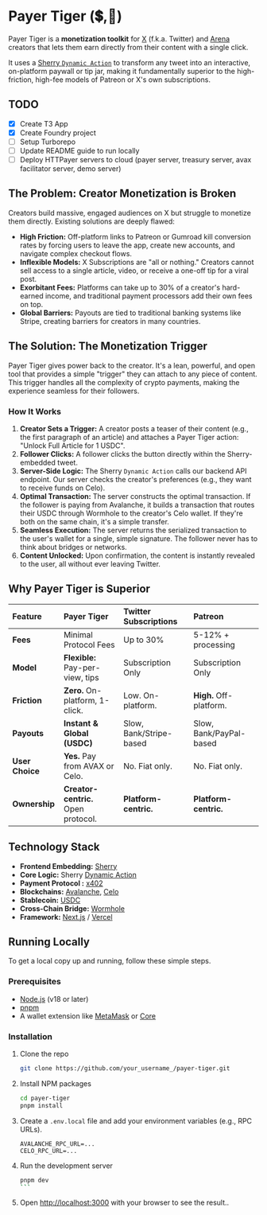 # **Payer Tiger** (💲,🐅)

Payer Tiger is a **monetization toolkit** for [X](https://x.com) (f.k.a.
Twitter) and [Arena](https://arena.social) creators that lets them earn directly
from their content with a single click.

It uses a
[Sherry `Dynamic Action`](https://docs.sherry.social/docs/api-reference/action-types/dynamic-actions)
to transform any tweet into an interactive, on-platform paywall or tip jar,
making it fundamentally superior to the high-friction, high-fee models of
Patreon or X's own subscriptions.

## TODO

- [x] Create T3 App
- [x] Create Foundry project
- [ ] Setup Turborepo
- [ ] Update README guide to run locally
- [ ] Deploy HTTPayer servers to cloud (payer server, treasury server, avax facilitator server, demo server)

## The Problem: Creator Monetization is Broken

Creators build massive, engaged audiences on X but struggle to monetize them
directly. Existing solutions are deeply flawed:

- **High Friction:** Off-platform links to Patreon or Gumroad kill conversion
  rates by forcing users to leave the app, create new accounts, and navigate
  complex checkout flows.
- **Inflexible Models:** X Subscriptions are "all or nothing." Creators cannot
  sell access to a single article, video, or receive a one-off tip for a viral
  post.
- **Exorbitant Fees:** Platforms can take up to 30% of a creator's hard-earned
  income, and traditional payment processors add their own fees on top.
- **Global Barriers:** Payouts are tied to traditional banking systems like
  Stripe, creating barriers for creators in many countries.

## The Solution: The Monetization Trigger

Payer Tiger gives power back to the creator. It's a lean, powerful, and open
tool that provides a simple "trigger" they can attach to any piece of content.
This trigger handles all the complexity of crypto payments, making the
experience seamless for their followers.

### How It Works

1. **Creator Sets a Trigger:** A creator posts a teaser of their content (e.g.,
   the first paragraph of an article) and attaches a Payer Tiger action: "Unlock
   Full Article for 1 USDC".
2. **Follower Clicks:** A follower clicks the button directly within the
   Sherry-embedded tweet.
3. **Server-Side Logic:** The Sherry `Dynamic Action` calls our backend API
   endpoint. Our server checks the creator's preferences (e.g., they want to
   receive funds on Celo).
4. **Optimal Transaction:** The server constructs the optimal transaction. If
   the follower is paying from Avalanche, it builds a transaction that routes
   their USDC through Wormhole to the creator's Celo wallet. If they're both on
   the same chain, it's a simple transfer.
5. **Seamless Execution:** The server returns the serialized transaction to the
   user's wallet for a single, simple signature. The follower never has to think
   about bridges or networks.
6. **Content Unlocked:** Upon confirmation, the content is instantly revealed to
   the user, all without ever leaving Twitter.

## Why Payer Tiger is Superior

| Feature         | **Payer Tiger**                     | **Twitter Subscriptions** | **Patreon**             |
| :-------------- | :---------------------------------- | :------------------------ | :---------------------- |
| **Fees**        | Minimal Protocol Fees               | Up to 30%                 | 5-12% + processing      |
| **Model**       | **Flexible:** Pay-per-view, tips    | Subscription Only         | Subscription Only       |
| **Friction**    | **Zero.** On-platform, 1-click.     | Low. On-platform.         | **High.** Off-platform. |
| **Payouts**     | **Instant & Global (USDC)**         | Slow, Bank/Stripe-based   | Slow, Bank/PayPal-based |
| **User Choice** | **Yes.** Pay from AVAX or Celo.     | No. Fiat only.            | No. Fiat only.          |
| **Ownership**   | **Creator-centric.** Open protocol. | **Platform-centric.**     | **Platform-centric.**   |

## Technology Stack

- **Frontend Embedding:** [Sherry](https://sherry.social/)
- **Core Logic:** Sherry
  [Dynamic Action](https://docs.sherry.social/docs/api-reference/action-types/dynamic-actions)
- **Payment Protocol :** [x402](https://x402.org)
- **Blockchains:** [Avalanche](https://build.avax.network),
  [Celo](https://docs.celo.org)
- **Stablecoin:** [USDC](https://usdc.com)
- **Cross-Chain Bridge:** [Wormhole](https://wormhole.com)
- **Framework:** [Next.js](https://nextjs.org) / [Vercel](https://vercel.com)

## Running Locally

To get a local copy up and running, follow these simple steps.

### Prerequisites

- [Node.js](https://nodejs.org) (v18 or later)
- [pnpm](https://pnpm.io)
- A wallet extension like [MetaMask](https://metamask.io) or
  [Core](https://core.app)

### Installation

1. Clone the repo
   ```sh
   git clone https://github.com/your_username_/payer-tiger.git
   ```
2. Install NPM packages
   ```sh
   cd payer-tiger
   pnpm install
   ```
3. Create a `.env.local` file and add your environment variables (e.g., RPC
   URLs).
   ```env
   AVALANCHE_RPC_URL=...
   CELO_RPC_URL=...
   ```
4. Run the development server
   ````sh
   pnpm dev
   ```
   ````
5. Open [http://localhost:3000](http://localhost:3000) with your browser to see
   the result..

